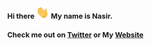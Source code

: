 ### Hi there   <img src="https://raw.githubusercontent.com/ABSphreak/ABSphreak/master/gifs/Hi.gif" width="30px"> My name is Nasir. 

### Check me out on [Twitter](https://twitter.com/a_nasri8) or My [Website](https://www.sharifwebdev.com/)


<!--
**abdinaa17/abdinaa17** is a ✨ _special_ ✨ repository because its `README.md` (this file) appears on your GitHub profile.

Here are some ideas to get you started:

- 🔭 I’m currently working on ...
- 🌱 I’m currently learning ...
- 👯 I’m looking to collaborate on ...
- 🤔 I’m looking for help with ...
- 💬 Ask me about ...
- 📫 How to reach me: ...
- 😄 Pronouns: ...
- ⚡ Fun fact: ...
-->
